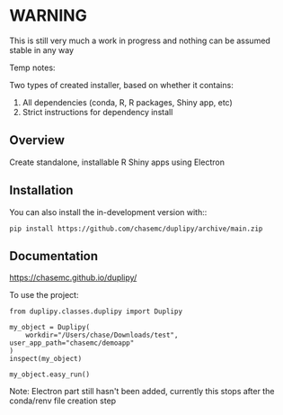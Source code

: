 # WARNING

This is still very much a work in progress and nothing can be assumed stable in any way

Temp notes:

Two types of created installer, based on whether it contains:

1. All dependencies (conda, R, R packages, Shiny app, etc)
2. Strict instructions for dependency install


## Overview


Create standalone, installable R Shiny apps using Electron

## Installation

You can also install the in-development version with::

    pip install https://github.com/chasemc/duplipy/archive/main.zip


## Documentation

https://chasemc.github.io/duplipy/

To use the project:

```{python}
from duplipy.classes.duplipy import Duplipy

my_object = Duplipy(
    workdir="/Users/chase/Downloads/test", user_app_path="chasemc/demoapp"
)
inspect(my_object)

my_object.easy_run()
```

Note: Electron part still hasn't been added, currently this stops after the conda/renv file creation step

